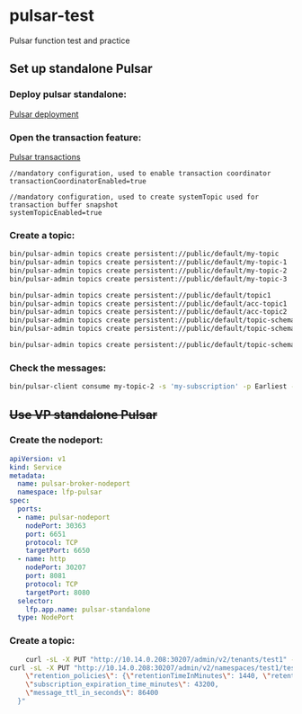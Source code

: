 # pulsar-test
Pulsar function test and practice
## Set up standalone Pulsar
### Deploy pulsar standalone:
[Pulsar deployment](https://pulsar.apache.org/docs/3.1.x/getting-started-standalone/)
### Open the transaction feature:
[Pulsar transactions](https://pulsar.apache.org/docs/3.1.x/txn-use/)
```
//mandatory configuration, used to enable transaction coordinator
transactionCoordinatorEnabled=true

//mandatory configuration, used to create systemTopic used for transaction buffer snapshot
systemTopicEnabled=true
```
### Create a topic:
```bash
bin/pulsar-admin topics create persistent://public/default/my-topic
bin/pulsar-admin topics create persistent://public/default/my-topic-1
bin/pulsar-admin topics create persistent://public/default/my-topic-2
bin/pulsar-admin topics create persistent://public/default/my-topic-3

bin/pulsar-admin topics create persistent://public/default/topic1
bin/pulsar-admin topics create persistent://public/default/acc-topic1
bin/pulsar-admin topics create persistent://public/default/acc-topic2
bin/pulsar-admin topics create persistent://public/default/topic-schema
bin/pulsar-admin topics create persistent://public/default/topic-schema-avro

bin/pulsar-admin topics create persistent://public/default/topic-schema-2-1
```

### Check the messages:
```bash
bin/pulsar-client consume my-topic-2 -s 'my-subscription' -p Earliest -n 0
```



## ~~Use VP standalone Pulsar~~
### Create the nodeport:
```yaml
apiVersion: v1 
kind: Service
metadata:
  name: pulsar-broker-nodeport
  namespace: lfp-pulsar
spec:
  ports:
  - name: pulsar-nodeport
    nodePort: 30363
    port: 6651
    protocol: TCP
    targetPort: 6650
  - name: http
    nodePort: 30207
    port: 8081
    protocol: TCP
    targetPort: 8080
  selector:
    lfp.app.name: pulsar-standalone
  type: NodePort
```
### Create a topic:
```bash
    curl -sL -X PUT "http://10.14.0.208:30207/admin/v2/tenants/test1" -H "Content-Type: application/json" --data-raw  "{\"allowedClusters\": [\"standalone\"]}"
curl -sL -X PUT "http://10.14.0.208:30207/admin/v2/namespaces/test1/test-namespace" -H "Content-Type: application/json" --data-raw "{
    \"retention_policies\": {\"retentionTimeInMinutes\": 1440, \"retentionSizeInMB\": 1024},
    \"subscription_expiration_time_minutes\": 43200,
    \"message_ttl_in_seconds\": 86400
  }"
```


